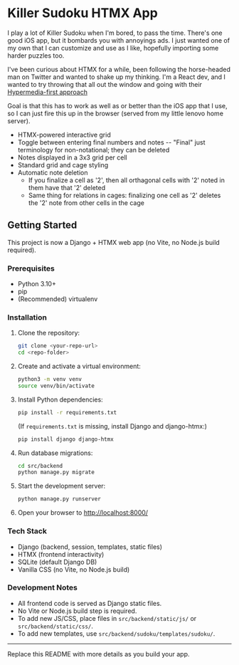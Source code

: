 # Killer Sudoku HTMX App

I play a lot of Killer Sudoku when I'm bored, to pass the time. There's one good iOS app, but it bombards you with annoyings ads. I just wanted one of my own that I can customize and use as I like, hopefully importing some harder puzzles too. 

I've been curious about HTMX for a while, been following the horse-headed man on Twitter and wanted to shake up my thinking. I'm a React dev, and I wanted to try throwing that all out the window and going with their [Hypermedia-first approach](https://htmx.org/essays/hypermedia-friendly-scripting/#prime_directive)

Goal is that this has to work as well as or better than the iOS app that I use, so I can just fire this up in the browser (served from my little lenovo home server).

- HTMX-powered interactive grid
- Toggle between entering final numbers and notes
  -- "Final" just terminology for non-notational; they can be deleted 
- Notes displayed in a 3x3 grid per cell
- Standard grid and cage styling
- Automatic note deletion
  - If you finalize a cell as '2', then all orthagonal cells with '2' noted in them have that '2' deleted
  - Same thing for relations in cages: finalizing one cell as '2' deletes the '2' note from other cells in the cage

## Getting Started

This project is now a Django + HTMX web app (no Vite, no Node.js build required).

### Prerequisites
- Python 3.10+
- pip
- (Recommended) virtualenv

### Installation

1. Clone the repository:
   ```sh
   git clone <your-repo-url>
   cd <repo-folder>
   ```
2. Create and activate a virtual environment:
   ```sh
   python3 -m venv venv
   source venv/bin/activate
   ```
3. Install Python dependencies:
   ```sh
   pip install -r requirements.txt
   ```
   (If `requirements.txt` is missing, install Django and django-htmx:)
   ```sh
   pip install django django-htmx
   ```
4. Run database migrations:
   ```sh
   cd src/backend
   python manage.py migrate
   ```
5. Start the development server:
   ```sh
   python manage.py runserver
   ```
6. Open your browser to [http://localhost:8000/](http://localhost:8000/)

### Tech Stack
- Django (backend, session, templates, static files)
- HTMX (frontend interactivity)
- SQLite (default Django DB)
- Vanilla CSS (no Vite, no Node.js build)

### Development Notes
- All frontend code is served as Django static files.
- No Vite or Node.js build step is required.
- To add new JS/CSS, place files in `src/backend/static/js/` or `src/backend/static/css/`.
- To add new templates, use `src/backend/sudoku/templates/sudoku/`.

---
Replace this README with more details as you build your app.
